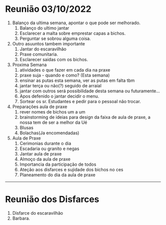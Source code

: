 # Reunião  03/10/2022   

1.  Balanço da ultima semana, apontar o que pode ser melhorado.
     1. Balanço do ultimo jantar
     2. Esclarecer a malta sobre emprestar capas a bichos.
     2. Perguntar se sobrou alguma coisa.
3.  Outro asuuntos tambem importante
    1. Jantar do escaravilhão
    2. Praxe comunitaria.
    3. Esclarecer saidas com os bichos.
2. Proxima Semana
    1. atividades o que fazer em cada dia na praxe
    2.  praxe suja - quando e como? (Esta semana)
    3.  ensinar as putas esta semana, ver as putas em falta tbm
    4. jantar terça ou não(?) seguido de arraial
    5.  jantar com outros será possibilidade desta semana ou futuramente...
    6.  Apos defenido o jantar decidir o menu.
    7.  Sortear os sr. Estudantes e pedir para o pessoal não trocar.
 3. Preparações aula de praxe
    1. rever nomes de bichos um a um
    2.  brainstorming de ideias para design da faixa de aula de praxe, a nossa tem de ser a melhor da Ué
    3.  Blusas
    4.  Bolachas(Ja encomendadas)
4. Aula de Praxe
    1. Cerimonias durante o dia
    2. Escadaria ou granito e negas
    3. Jantar aula de praxe
    4. Almoço da aula de praxe
    5. Importancia da participação de todos
    6. Ateção aos disfarces e sujidade dos bichos no ces 
    7. Planeamento do dia da aula de praxe  

---  
# Reunião dos Disfarces
1. Disfarce do escaravilhão
2. Barbara.

